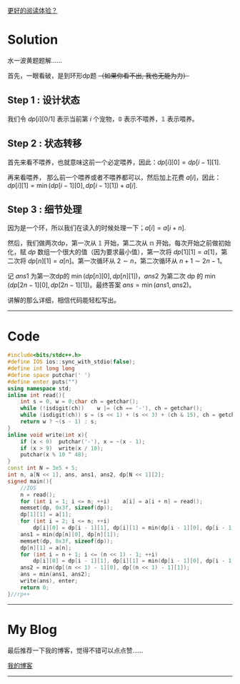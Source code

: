 [更好的阅读体验？](https://www.luogu.com.cn/blog/slzx2022YuYihan/solution-at-abc251-e)

# Solution

水一波黄题题解......

首先，一眼看破，是到环形dp题 ~~（如果你看不出, 我也无能为力）~~

## Step 1 : 设计状态

我们令 $dp[i][0/1]$ 表示当前第 $i$ 个宠物，$\mathbb{0}$ 表示不喂养，$\mathbb{1}$ 表示喂养。

## Step 2 : 状态转移

首先来看不喂养，也就意味这前一个必定喂养，因此：$dp[i][0]=dp[i-1][1]$.

再来看喂养， 那么前一个喂养或者不喂养都可以，然后加上花费 $a[i]$，因此：$dp[i][1]=\min(dp[i-1][0],dp[i-1][1])+a[i]$.

## Step 3 : 细节处理

因为是一个环，所以我们在读入的时候处理一下；$a[i]=a[i+n]$.

然后，我们做两次dp，第一次从 $\mathbb{1}$ 开始，第二次从  $\mathbb{n}$ 开始。每次开始之前做初始化，赋 $dp$ 数组一个很大的值（因为要求最小值），第一次将 $dp[1][1]=a[1]$，第二次将 $dp[n][1]=a[n]$。第一次循环从 $2\sim n$，第二次循环从 $n+1\sim 2n-1$。

记 $ans1$ 为第一次dp的 $\min(dp[n][0],dp[n][1])$，$ans2$ 为第二次 dp 的 $\min(dp[2n-1][0],dp[2n-1][1])$。最终答案 $ans=\min(ans1,ans2)$。

讲解的那么详细，相信代码能轻松写出。

------------
# Code

```cpp
#include<bits/stdc++.h>
#define IOS ios::sync_with_stdio(false);
#define int long long
#define space putchar(' ')
#define enter puts("")
using namespace std;
inline int read(){
    int s = 0, w = 0;char ch = getchar();
    while (!isdigit(ch))    w |= (ch == '-'), ch = getchar();
    while (isdigit(ch)) s = (s << 1) + (s << 3) + (ch & 15), ch = getchar();
    return w ? ~(s - 1) : s;
}
inline void write(int x){
    if (x < 0)  putchar('-'), x = ~(x - 1);
    if (x > 9)  write(x / 10);
    putchar(x % 10 ^ 48);
}
const int N = 3e5 + 5;
int n, a[N << 1], ans, ans1, ans2, dp[N << 1][2];
signed main(){
    //IOS
    n = read();
    for (int i = 1; i <= n; ++i)    a[i] = a[i + n] = read();
    memset(dp, 0x3f, sizeof(dp));
    dp[1][1] = a[1];
    for (int i = 2; i <= n; ++i)
        dp[i][0] = dp[i - 1][1], dp[i][1] = min(dp[i - 1][0], dp[i - 1][1]) + a[i];
    ans1 = min(dp[n][0], dp[n][1]);
    memset(dp, 0x3f, sizeof(dp));
    dp[n][1] = a[n];
    for (int i = n + 1; i <= (n << 1) - 1; ++i)
        dp[i][0] = dp[i - 1][1], dp[i][1] = min(dp[i - 1][0], dp[i - 1][1]) + a[i];
    ans2 = min(dp[(n << 1) - 1][0], dp[(n << 1) - 1][1]);
    ans = min(ans1, ans2);
    write(ans), enter;
    return 0;
}//rp++
```


------------
# My Blog


最后推荐一下我的博客，觉得不错可以点点赞……

[我的博客](https://www.luogu.com.cn/blog/slzx2022YuYihan/)


------------
